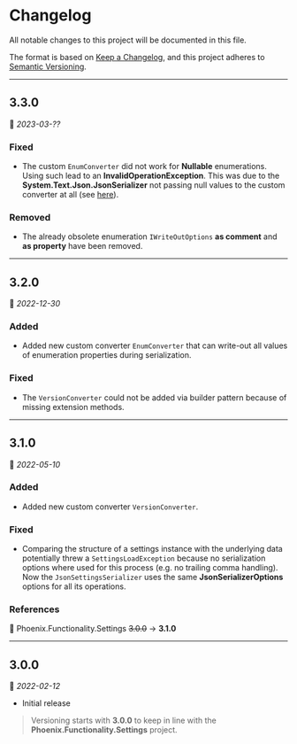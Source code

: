 # Changelog

All notable changes to this project will be documented in this file.

The format is based on [Keep a Changelog](https://keepachangelog.com/en/1.0.0/), and this project adheres to [Semantic Versioning](https://semver.org/spec/v2.0.0.html).
___

## 3.3.0

:calendar: _2023-03-??_

### Fixed

- The custom `EnumConverter` did not work for **Nullable** enumerations. Using such lead to an **InvalidOperationException**. This was due to the **System.Text.Json.JsonSerializer** not passing null values to the custom converter at all (see [here](https://learn.microsoft.com/en-us/dotnet/standard/serialization/system-text-json/converters-how-to?pivots=dotnet-6-0#handle-null-values)).

### Removed

- The already obsolete enumeration `IWriteOutOptions` **as comment** and **as property** have been removed.
___

## 3.2.0

:calendar: _2022-12-30_

### Added

- Added new custom converter `EnumConverter` that can write-out all values of enumeration properties during serialization.

### Fixed

- The `VersionConverter` could not be added via builder pattern because of missing extension methods.
___

## 3.1.0

:calendar: _2022-05-10_

### Added

- Added new custom converter `VersionConverter`.

### Fixed

- Comparing the structure of a settings instance with the underlying data potentially threw a `SettingsLoadException` because no serialization options where used for this process (e.g. no trailing comma handling). Now the `JsonSettingsSerializer` uses the same **JsonSerializerOptions** options for all its operations.

### References

:large_blue_circle: Phoenix.Functionality.Settings  ~~3.0.0~~ → **3.1.0**
___

## 3.0.0

:calendar: _2022-02-12_

- Initial release

> Versioning starts with **3.0.0** to keep in line with the **Phoenix.Functionality.Settings** project.